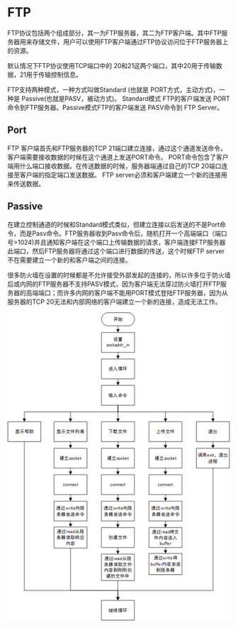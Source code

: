 # FTP

FTP协议包括两个组成部分，其一为FTP服务器，其二为FTP客户端。其中FTP服务器用来存储文件，用户可以使用FTP客户端通过FTP协议访问位于FTP服务器上的资源。

默认情况下FTP协议使用TCP端口中的 20和21这两个端口，其中20用于传输数据，21用于传输控制信息。

FTP支持两种模式，一种方式叫做Standard (也就是 PORT方式，主动方式)，一种是 Passive(也就是PASV，被动方式)。 Standard模式 FTP的客户端发送 PORT 命令到FTP服务器。Passive模式FTP的客户端发送 PASV命令到 FTP Server。

## Port

FTP 客户端首先和FTP服务器的TCP 21端口建立连接，通过这个通道发送命令，客户端需要接收数据的时候在这个通道上发送PORT命令。 PORT命令包含了客户端用什么端口接收数据。在传送数据的时候，服务器端通过自己的TCP 20端口连接至客户端的指定端口发送数据。 FTP server必须和客户端建立一个新的连接用来传送数据。

## Passive

在建立控制通道的时候和Standard模式类似，但建立连接以后发送的不是Port命令，而是Pasv命令。FTP服务器收到Pasv命令后，随机打开一个高端端口（端口号>1024)并且通知客户端在这个端口上传输数据的请求，客户端连接FTP服务器此端口，然后FTP服务器将通过这个端口进行数据的传送，这个时候FTP server不在需要建立一个新的和客户端之间的连接。

很多防火墙在设置的时候都是不允许接受外部发起的连接的，所以许多位于防火墙后或内网的FTP服务器不支持PASV模式，因为客户端无法穿过防火墙打开FTP服务器的高端端口；而许多内网的客户端不能用PORT模式登陆FTP服务器，因为从服务器的TCP 20无法和内部网络的客户端建立一个新的连接，造成无法工作。

![img](picture\1112951-20171213203628644-913125484.png)

